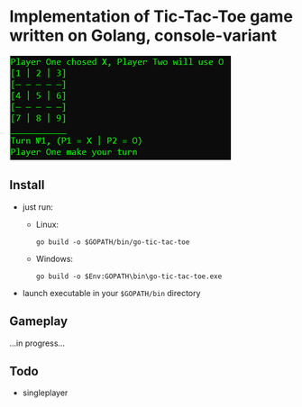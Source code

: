# Implementation of Tic-Tac-Toe game written on Golang, console-variant

![banner](./banner.png "Main view")

## Install

- just run:

    - Linux:
        ```
        go build -o $GOPATH/bin/go-tic-tac-toe
        ```
    - Windows:
        ```
        go build -o $Env:GOPATH\bin\go-tic-tac-toe.exe
        ```

- launch executable in your ```$GOPATH/bin``` directory

## Gameplay
...in progress...

## Todo

- singleplayer